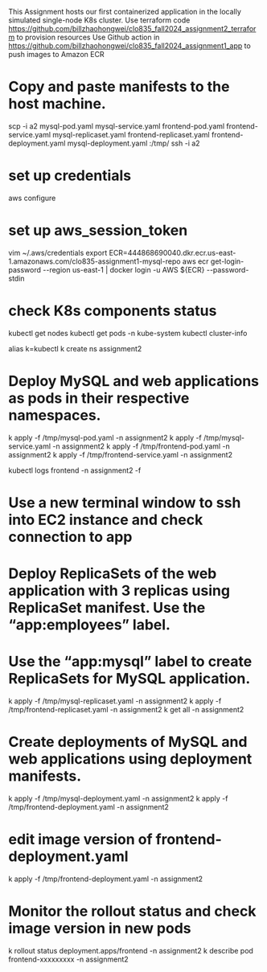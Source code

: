 This Assignment hosts our first containerized application in the locally simulated single-node K8s cluster.
Use terraform code https://github.com/billzhaohongwei/clo835_fall2024_assignment2_terraform to provision resources
Use Github action in https://github.com/billzhaohongwei/clo835_fall2024_assignment1_app to push images to Amazon ECR

# Copy and paste manifests to the host machine.
scp -i a2 mysql-pod.yaml mysql-service.yaml frontend-pod.yaml frontend-service.yaml mysql-replicaset.yaml frontend-replicaset.yaml frontend-deployment.yaml mysql-deployment.yaml <instance IP>:/tmp/ 
ssh -i a2 <instance IP>

# set up credentials
aws configure
# set up aws_session_token
vim ~/.aws/credentials
export ECR=444868690040.dkr.ecr.us-east-1.amazonaws.com/clo835-assignment1-mysql-repo
aws ecr get-login-password --region us-east-1 | docker login -u AWS ${ECR} --password-stdin

# check K8s components status
kubectl get nodes
kubectl get pods -n kube-system
kubectl cluster-info

alias k=kubectl
k create ns assignment2

# Deploy MySQL and web applications as pods in their respective namespaces.
k apply -f /tmp/mysql-pod.yaml -n assignment2
k apply -f /tmp/mysql-service.yaml -n assignment2
k apply -f /tmp/frontend-pod.yaml -n assignment2
k apply -f /tmp/frontend-service.yaml -n assignment2

kubectl logs frontend -n assignment2 -f
# Use a new terminal window to ssh into EC2 instance and check connection to app

# Deploy ReplicaSets of the web application with 3 replicas using ReplicaSet manifest. Use the “app:employees” label.
# Use the “app:mysql” label to create ReplicaSets for MySQL application.
k apply -f /tmp/mysql-replicaset.yaml -n assignment2
k apply -f /tmp/frontend-replicaset.yaml -n assignment2
k get all -n assignment2

# Create deployments of MySQL and web applications using deployment manifests. 
k apply -f /tmp/mysql-deployment.yaml -n assignment2
k apply -f /tmp/frontend-deployment.yaml -n assignment2

# edit image version of frontend-deployment.yaml
k apply -f /tmp/frontend-deployment.yaml -n assignment2

# Monitor the rollout status and check image version in new pods
k rollout status deployment.apps/frontend -n assignment2
k describe pod frontend-xxxxxxxxx -n assignment2
